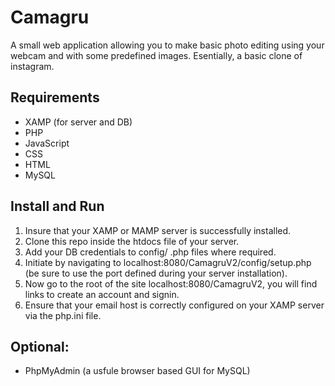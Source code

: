 # Camagru
A small web application allowing you to make basic photo editing using your webcam and with some predefined images. Esentially, a basic clone of instagram.

## Requirements
  * XAMP (for server and DB)
  * PHP
  * JavaScript
  * CSS
  * HTML
  * MySQL

## Install and Run
  1. Insure that your XAMP or MAMP server is successfully installed.
  2. Clone this repo inside the htdocs file of your server.
  3. Add your DB credentials to config/ .php files where required.
  4. Initiate by navigating to localhost:8080/CamagruV2/config/setup.php (be sure to use the port defined during your server installation).
  5. Now go to the root of the site localhost:8080/CamagruV2, you will find links to create an account and signin.
  6. Ensure that your email host is correctly configured on your XAMP server via the php.ini file.

## Optional:
  * PhpMyAdmin (a usfule browser based GUI for MySQL)
